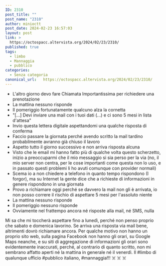 ```yaml
---
ID: 2310
post_title: ""
post_name: "2310"
author: minioctt
post_date: 2024-02-23 16:57:03
layout: post
link: >
  https://octospacc.altervista.org/2024/02/23/2310/
published: true
tags:
  - limbo
  - Mannaggia
  - pubblico
categories:
  - Senza categoria
canonical_url:   https://octospacc.altervista.org/2024/02/23/2310/
---
```

<!-- wp:list {"className":"greentext"} -->
<ul class="greentext"><!-- wp:list-item -->
<li>L'altro giorno devo fare Chiamata Importantissima per richiedere una prenotazione</li>
<!-- /wp:list-item -->

<!-- wp:list-item -->
<li>La mattina nessuno risponde</li>
<!-- /wp:list-item -->

<!-- wp:list-item -->
<li>Il pomeriggio fortunatamente qualcuno alza la cornetta</li>
<!-- /wp:list-item -->

<!-- wp:list-item -->
<li>"[...] Devi inviare una mail con i tuoi dati (...) e ci sono 5 mesi in lista d'attesa"</li>
<!-- /wp:list-item -->

<!-- wp:list-item -->
<li>Invio questa lettera digitale aspettandomi una qualche risposta di conferma</li>
<!-- /wp:list-item -->

<!-- wp:list-item -->
<li>Faccio passare la giornata perché avendo scritto la mail tardino probabilmente avranno già chiuso il lavoro</li>
<!-- /wp:list-item -->

<!-- wp:list-item -->
<li>Aspetto tutto il giorno successivo e non arriva risposta alcuna</li>
<!-- /wp:list-item -->

<!-- wp:list-item -->
<li>Visto che le email mi hanno fatto più di qualche volta questo scherzetto, inizio a preoccuparmi che il mio messaggio si sia perso per la via (no, il mio server non centra, per le cose importanti come questa non lo uso, e in passato questi problemi li ho avuti comunque con provider normali)</li>
<!-- /wp:list-item -->

<!-- wp:list-item -->
<li>Scema io a non chiedere a telefono in quanto tempo rispondono (I forgor), ma su Internet la gente dice che a richieste di informazioni in genere rispondono in una giornata</li>
<!-- /wp:list-item -->

<!-- wp:list-item -->
<li>Provo a richiamare oggi perché se davvero la mail non gli è arrivata, io non posso correre il rischio di aspettare 5 mesi per l'assoluto niente</li>
<!-- /wp:list-item -->

<!-- wp:list-item -->
<li>La mattina nessuno risponde</li>
<!-- /wp:list-item -->

<!-- wp:list-item -->
<li>Il pomeriggio nessuno risponde</li>
<!-- /wp:list-item -->

<!-- wp:list-item -->
<li>Ovviamente nel frattempo ancora né risposte alla mail, né SMS, nulla</li>
<!-- /wp:list-item --></ul>
<!-- /wp:list -->

<!-- wp:paragraph -->
<p>Mi sa che mi toccherà aspettare fino a lunedì, perché non penso proprio che sabato e domenica lavorino. Se arriva una risposta via mail bene, altrimenti dovrò richiamare ancora. Per qualche motivo non hanno un proprio sito web, sulla pagina Facebook non hanno gli orari, su Google Maps neanche, e su siti di aggregazione di informazioni gli orari sono evidentemente inaccurati, perché, al contrario di quanto scritto, non mi sembrano affatto aperti né la mattina in generale né il venerdì. Il #limbo di qualunque ufficio #pubblico italiano, #mannaggia!!! ☠️ ☠️ ☠️</p>
<!-- /wp:paragraph -->